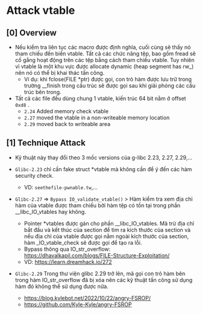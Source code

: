 # Attack vtable

## [0] Overview

- Nếu kiểm tra liên tục các macro được định nghĩa, cuối cùng sẽ thấy nó tham chiếu đến biến vtable. Tất cả các chức năng tệp, bao gồm fread sẽ cố gắng hoạt động trên các tệp bằng cách tham chiếu vtable. Tuy nhiên vì vtable là một khu vực được allocate dynamic (heap segment has rw_) nên nó có thể bị khai thác tấn công.
    * Ví dụ: khi fclose(FILE *ptr) được gọi, con trỏ hàm được lưu trữ trong trường __finish trong cấu trúc sẽ được gọi sau khi giải phóng các cấu trúc bên trong.
- Tất cả các file đều dùng chung 1 vtable, kiến trúc 64 bit nằm ở offset `0xd8` .
   * `2.24` Added memory check vtable
   * `2.27` moved the vtable in a non-writeable memory location
   * `2.29` moved back to writeable area
## [1] Technique Attack

- Kỹ thuật này thay đổi theo 3 mốc versions của g-libc 2.23, 2.27, 2.29,...

- `Glibc-2.23` chỉ cần fake struct *vtable mà không cần để ý đến các hàm security check.
    * VD: `seethefile-pwnable.tw`,...

- `Glibc-2.27` => `Bypass IO_validate_vtable()` > Hàm kiểm tra xem địa chỉ hàm của vtable được tham chiếu bởi hàm tệp có tồn tại trong phần __libc_IO_vtables hay không.
    * Pointer *vtables được gán cho phần __libc_IO_vtables. Mã trừ địa chỉ bắt đầu và kết thúc của section để tìm ra kích thước của section và nếu địa chỉ của vtable được gọi nằm ngoài kích thước của section, hàm _IO_vtable_check sẽ được gọi để tạo ra lỗi.
    * Bypass thông qua IO_str_overflow: https://dhavalkapil.com/blogs/FILE-Structure-Exploitation/
    * VD: https://learn.dreamhack.io/272

- `Glibc-2.29` Trong thư viện glibc 2.29 trở lên, mã gọi con trỏ hàm bên trong hàm IO_str_overflow đã bị xóa nên các kỹ thuật tấn công sử dụng hàm đó không thể sử dụng được nữa.
    * https://blog.kylebot.net/2022/10/22/angry-FSROP/
    * https://github.com/Kyle-Kyle/angry-FSROP


 
